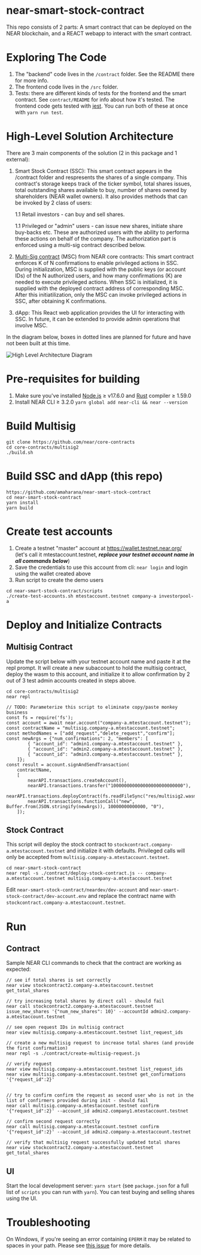 near-smart-stock-contract
==================

This repo consists of 2 parts: A smart contract that can be deployed on the NEAR blockchain, and a REACT webapp to interact with the smart contract.

Exploring The Code
==================

1. The "backend" code lives in the `/contract` folder. See the README there for
   more info.
2. The frontend code lives in the `/src` folder.
3. Tests: there are different kinds of tests for the frontend and the smart
   contract. See `contract/README` for info about how it's tested. The frontend
   code gets tested with [jest]. You can run both of these at once with `yarn
   run test`.


High-Level Solution Architecture
================================

There are 3 main components of the solution (2 in this package and 1 external):
1. Smart Stock Contract (SSC): This smart contract appears in the /contract folder and respresents the shares of a single company. This contract's storage keeps track of the ticker symbol, total shares issues, total outstanding shares available to buy, number of shares owned by shareholders (NEAR wallet owners). It also provides methods that can be invoked by 2 class of users:
    
    1.1 Retail investors - can buy and sell shares.

    1.1 Privileged or "admin" users - can issue new shares, initiate share buy-backs etc. These are authorized users with the ability to performa these actions on behalf of the company. The authorization part is enforced using a multi-sig contract described below.

2. [Multi-Sig contract] (MSC) from NEAR core contracts: This smart contract enforces K of N confirmations to enable privileged actions in SSC. During initialization, MSC is supplied with the public keys (or account IDs) of the N authorized users, and how many confirmations (K) are needed to execute privileged actions. When SSC is initialized, it is supplied with the deployed contract address of corresponding MSC. After this initiatilization, only the MSC can invoke privileged actions in SSC, after obtaining K confirmations.

3. dApp: This React web application provides the UI for interacting with SSC. In future, it can be extended to provide admin operations that involve MSC.


In the diagram below, boxes in dotted lines are planned for future and have not been built at this time.

![High Level Architecture Diagram](https://raw.githubusercontent.com/amaharana/near-smart-stock-contract/master/diagrams/HighLevelArchitecture.drawio.png)

Pre-requisites for building
===========================
1. Make sure you've installed [Node.js] ≥ v17.6.0 and [Rust] compiler ≥ 1.59.0
2. Install NEAR CLI ≥ 3.2.0 `yarn global add near-cli && near --version`

Build Multisig
==============
```
git clone https://github.com/near/core-contracts
cd core-contracts/multisig2
./build.sh
```

Build SSC and dApp (this repo)
==============================
```
https://github.com/amaharana/near-smart-stock-contract
cd near-smart-stock-contract
yarn install
yarn build
```

Create test accounts
====================
1. Create a testnet "master" account at https://wallet.testnet.near.org/ (let's call it mtestaccount.testnet, ***replace your testnet account name in all commands below***)
2. Save the credentials to use this account from cli: `near login` and login using the wallet created above
3. Run script to create the demo users
```
cd near-smart-stock-contract/scripts
./create-test-accounts.sh mtestaccount.testnet company-a investorpool-a
```

Deploy and Initialize Contracts
===============================

Multisig Contract
-----------------

Update the script below with your testnet account name and paste it at the repl prompt. It will create a new subaccount to hold the multisig contract, deploy the wasm to this account, and initialize it to allow confirmation by 2 out of 3 test admin accounts created in steps above.

```
cd core-contracts/multisig2
near repl
```

```
// TODO: Parameterize this script to eliminate copy/paste monkey business
const fs = require('fs');
const account = await near.account("company-a.mtestaccount.testnet");
const contractName = "multisig.company-a.mtestaccount.testnet";
const methodNames = ["add_request","delete_request","confirm"];
const newArgs = {"num_confirmations": 2, "members": [
        { "account_id": "admin1.company-a.mtestaccount.testnet" },
        { "account_id": "admin2.company-a.mtestaccount.testnet" },
        { "account_id": "admin3.company-a.mtestaccount.testnet" },
    ]};
const result = account.signAndSendTransaction(
    contractName,
    [
        nearAPI.transactions.createAccount(),
        nearAPI.transactions.transfer("100000000000000000000000000"),
        nearAPI.transactions.deployContract(fs.readFileSync("res/multisig2.wasm")),
        nearAPI.transactions.functionCall("new", Buffer.from(JSON.stringify(newArgs)), 10000000000000, "0"),
    ]);
```

Stock Contract
--------------
This script will deploy the stock contract to `stockcontract.company-a.mtestaccount.testnet` and initialize it with defaults. 
Privileged calls will only be accepted from `multisig.company-a.mtestaccount.testnet`.

```
cd near-smart-stock-contract
near repl -s ./contract/deploy-stock-contract.js -- company-a.mtestaccount.testnet multisig.company-a.mtestaccount.testnet
```
Edit `near-smart-stock-contract/neardev/dev-account` and `near-smart-stock-contract/dev-account.env` and replace the contract name with `stockcontract.company-a.mtestaccount.testnet`.

Run
===

Contract
--------
Sample NEAR CLI commands to check that the contract are working as expected:

```
// see if total shares is set correctly
near view stockcontract2.company-a.mtestaccount.testnet get_total_shares

// try increasing total shares by direct call - should fail
near call stockcontract2.company-a.mtestaccount.testnet issue_new_shares '{"num_new_shares": 10}' --accountId admin2.company-a.mtestaccount.testnet

// see open request IDs in multisig contract
near view multisig.company-a.mtestaccount.testnet list_request_ids

// create a new multisig request to increase total shares (and provide the first confirmation)
near repl -s ./contract/create-multisig-request.js

// verify request
near view multisig.company-a.mtestaccount.testnet list_request_ids
near view multisig.company-a.mtestaccount.testnet get_confirmations '{"request_id":2}'


// try to confirm confirm the request as second user who is not in the list of confirmers provided during init - should fail
near call multisig.company-a.mtestaccount.testnet confirm '{"request_id":2}' --account_id admin2.company1.mtestaccount.testnet

// confirm second request correctly
near call multisig.company-a.mtestaccount.testnet confirm '{"request_id":2}' --account_id admin2.company-a.mtestaccount.testnet

// verify that multisig request successfully updated total shares
near view stockcontract2.company-a.mtestaccount.testnet get_total_shares
```

UI
--

Start the local development server: `yarn start` (see `package.json` for a
   full list of `scripts` you can run with `yarn`). You can test buying and selling shares using the UI.
   
Troubleshooting
===============

On Windows, if you're seeing an error containing `EPERM` it may be related to spaces in your path. Please see [this issue](https://github.com/zkat/npx/issues/209) for more details.


  [React]: https://reactjs.org/
  [create-near-app]: https://github.com/near/create-near-app
  [Node.js]: https://nodejs.org/en/download/package-manager/
  [jest]: https://jestjs.io/
  [NEAR accounts]: https://docs.near.org/docs/concepts/account
  [NEAR Wallet]: https://wallet.testnet.near.org/
  [near-cli]: https://github.com/near/near-cli
  [gh-pages]: https://github.com/tschaub/gh-pages
  [Multi-Sig contract]: (https://github.com/near/core-contracts/tree/master/multisig2)
  [Rust]: (https://www.rust-lang.org)
